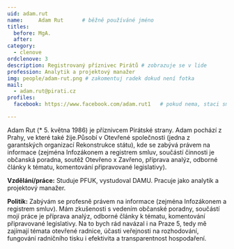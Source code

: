 ```yaml
---
uid: adam.rut
name:     Adam Rut  	# běžně používáné jméno
titles:
  before: MgA. 
  after:
category:
  - clenove
ordclenove: 3
description: Registrovaný příznivec Pirátů # zobrazuje se v lide
profession: Analytik a projektový manažer
img: people/adam-rut.png # zakomentuj radek dokud není fotka
mail:
  - adam.rut@pirati.cz
profiles:
  facebook: https://www.facebook.com/adam.rut1   # pokud nema, staci smazat tuto radku

---
```


Adam Rut (* 5. května 1986) je příznivcem Pirátské strany. Adam pochází z Prahy, ve které také žije.Působí v Otevřené společnosti (jedna z garantských organizací Rekonstrukce státu), kde se zabývá právem na informace (zejména Infozákonem a registrem smluv, součástí činnosti je občanská poradna, soutěž Otevřeno x Zavřeno, příprava analýz, odborné články k tématu, komentování připravované legislativy).

**Vzdělání/práce:** Studuje PFUK, vystudoval DAMU. Pracuje jako analytik a projektový manažer.

**Politik:** Zabývám se profesně právem na informace (zejména Infozákonem a registrem smluv). Mám zkušenosti s vedením občanské poradny, součástí mojí práce je příprava analýz, odborné články k tématu, komentování připravované legislativy. Na to bych rád navázal i na Praze 5, tedy mě zajímají témata otevřené radnice, účasti veřejnosti na rozhodování, fungování radničního tisku i efektivita a transparentnost hospodaření. 

